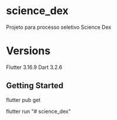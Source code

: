 # science_dex

Projeto para processo seletivo Science Dex

# Versions

Flutter 3.16.9
Dart 3.2.6


## Getting Started

flutter pub get

flutter run
"# science_dex" 
